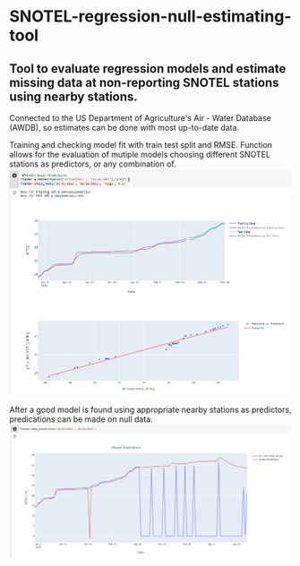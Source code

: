 # SNOTEL-regression-null-estimating-tool
## Tool to evaluate regression models and estimate missing data at non-reporting SNOTEL stations using nearby stations.

Connected to the US Department of Agriculture's Air - Water Database (AWDB), so estimates can be done with most up-to-date data.

Training and checking model fit with train test split and RMSE.  Function allows for the evaluation of mutiple models choosing different SNOTEL stations as predictors, or any combination of.
![check_model](/check_model.png)

After a good model is found using appropriate nearby stations as predictors, predications can be made on null data.
![make_predictions](/make_predictions.png)
